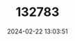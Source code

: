 ---
title: "132783"
category: "Cephalopholis urodeta"
draft: false
date: 2024-02-22 13:03:51
languages:
  English: ["Banded-tail Coral-cod", "Black-finange Rock Cod", "Blackfin Cod", "Brown-finned Rock-cod", "Duskyfin Rockcod", "Flagtail Cod", "Flag-tailed Grouper", "Flag-tailed Rockcod", "Flag-tailed Rock-cod", "Flagtail Grouper", "Flagtail Rockcod", "Flag-tail Rock Cod", "Darkfin Hind"]
  Spanish; Castilian: ["Cherna Alinegra"]
  French: ["Cuisinier", "Merou Tachete A Queue Noire", "Vieille Aile Noire"]
  Japanese: ["Nijihata"]
---